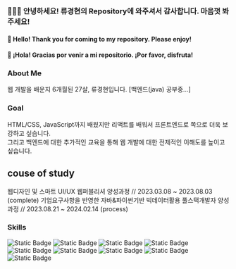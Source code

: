 ### 🙋🏻‍♂️ 안녕하세요! 류경현의 Repository에 와주셔서 감사합니다. 마음껏 봐주세요!
#### 🤠 Hello! Thank you for coming to my repository. Please enjoy!
#### 🤩 ¡Hola! Gracias por venir a mi repositorio. ¡Por favor, disfruta!

### About Me
  웹 개발을 배운지 6개월된 27살, 류경현입니다.
  [백엔드(java) 공부중...]
  
### Goal
  HTML/CSS, JavaScript까지 배웠지만 리액트를 배워서 프론트엔드로 쪽으로 더욱 보강하고 싶습니다.<br>
  그리고 백엔드에 대한 추가적인 교육을 통해 웹 개발에 대한 전제적인 이해도를 높이고 싶습니다.

## couse of study
  웹디자인 및 스마트 UI/UX 웹퍼블리셔 양성과정 // 2023.03.08 ~ 2023.08.03 (complete)
  기업요구사항을 반영한 자바&파이썬기반 빅데이터활용 풀스택개발자 양성과정 // 2023.08.21 ~ 2024.02.14 (process)
  
### Skills
![Static Badge](https://img.shields.io/badge/HTML5-red)
![Static Badge](https://img.shields.io/badge/CSS3-purple)
![Static Badge](https://img.shields.io/badge/JavaScript-gold)
![Static Badge](https://img.shields.io/badge/FIGMA-pink)
![Static Badge](https://img.shields.io/badge/SCSS-orange)
![Static Badge](https://img.shields.io/badge/ajax-yellow)
![Static Badge](https://img.shields.io/badge/JAVA-blue)
![Static Badge](https://img.shields.io/badge/eclipse-navy)
![Static Badge](https://img.shields.io/badge/Spring-green)



<!--
**RyuKyoungHyun/RyuKyoungHyun** is a ✨ _special_ ✨ repository because its `README.md` (this file) appears on your GitHub profile.

Here are some ideas to get you started:

- 🔭 I’m currently working on ...
- 🌱 I’m currently learning ...
- 👯 I’m looking to collaborate on ...
- 🤔 I’m looking for help with ...
- 💬 Ask me about ...
- 📫 How to reach me: ...
- 😄 Pronouns: ...
- ⚡ Fun fact: ...
-->

